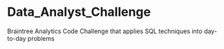 # Data_Analyst_Challenge
Braintree Analytics Code Challenge that applies SQL techniques into day-to-day problems
